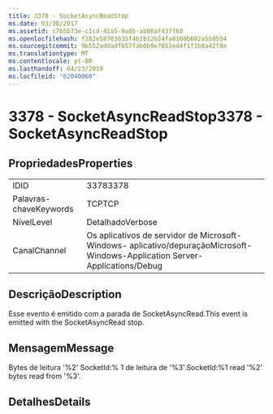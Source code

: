 ```yaml
---
title: 3378 - SocketAsyncReadStop
ms.date: 03/30/2017
ms.assetid: c7b5b73e-c1cd-41a5-9a0b-ab86af437f60
ms.openlocfilehash: f282e58783635f4b2b12b24fa8160b602a5b8554
ms.sourcegitcommit: 9b552addadfb57fab0b9e7852ed4f1f1b8a42f8e
ms.translationtype: MT
ms.contentlocale: pt-BR
ms.lasthandoff: 04/23/2019
ms.locfileid: "62040060"
---
```

# <a name="3378---socketasyncreadstop"></a><span data-ttu-id="1958d-102">3378 - SocketAsyncReadStop</span><span class="sxs-lookup"><span data-stu-id="1958d-102">3378 - SocketAsyncReadStop</span></span>
## <a name="properties"></a><span data-ttu-id="1958d-103">Propriedades</span><span class="sxs-lookup"><span data-stu-id="1958d-103">Properties</span></span>  
  
|||  
|-|-|  
|<span data-ttu-id="1958d-104">ID</span><span class="sxs-lookup"><span data-stu-id="1958d-104">ID</span></span>|<span data-ttu-id="1958d-105">3378</span><span class="sxs-lookup"><span data-stu-id="1958d-105">3378</span></span>|  
|<span data-ttu-id="1958d-106">Palavras-chave</span><span class="sxs-lookup"><span data-stu-id="1958d-106">Keywords</span></span>|<span data-ttu-id="1958d-107">TCP</span><span class="sxs-lookup"><span data-stu-id="1958d-107">TCP</span></span>|  
|<span data-ttu-id="1958d-108">Nível</span><span class="sxs-lookup"><span data-stu-id="1958d-108">Level</span></span>|<span data-ttu-id="1958d-109">Detalhado</span><span class="sxs-lookup"><span data-stu-id="1958d-109">Verbose</span></span>|  
|<span data-ttu-id="1958d-110">Canal</span><span class="sxs-lookup"><span data-stu-id="1958d-110">Channel</span></span>|<span data-ttu-id="1958d-111">Os aplicativos de servidor de Microsoft-Windows- aplicativo/depuração</span><span class="sxs-lookup"><span data-stu-id="1958d-111">Microsoft-Windows-Application Server-Applications/Debug</span></span>|  
  
## <a name="description"></a><span data-ttu-id="1958d-112">Descrição</span><span class="sxs-lookup"><span data-stu-id="1958d-112">Description</span></span>  
 <span data-ttu-id="1958d-113">Esse evento é emitido com a parada de SocketAsyncRead.</span><span class="sxs-lookup"><span data-stu-id="1958d-113">This event is emitted with the SocketAsyncRead stop.</span></span>  
  
## <a name="message"></a><span data-ttu-id="1958d-114">Mensagem</span><span class="sxs-lookup"><span data-stu-id="1958d-114">Message</span></span>  
 <span data-ttu-id="1958d-115">Bytes de leitura '%2' SocketId:% 1 de leitura de '%3'.</span><span class="sxs-lookup"><span data-stu-id="1958d-115">SocketId:%1 read '%2' bytes read from '%3'.</span></span>  
  
## <a name="details"></a><span data-ttu-id="1958d-116">Detalhes</span><span class="sxs-lookup"><span data-stu-id="1958d-116">Details</span></span>
